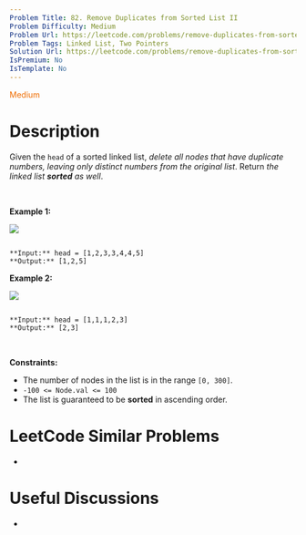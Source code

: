 ```yaml
---
Problem Title: 82. Remove Duplicates from Sorted List II
Problem Difficulty: Medium
Problem Url: https://leetcode.com/problems/remove-duplicates-from-sorted-list-ii/
Problem Tags: Linked List, Two Pointers
Solution Url: https://leetcode.com/problems/remove-duplicates-from-sorted-list-ii/solution/
IsPremium: No
IsTemplate: No
---
```


<span style="color: rgb(239, 108, 0);">Medium</span>

# Description

Given the `head` of a sorted linked list, *delete all nodes that have duplicate numbers, leaving only distinct numbers from the original list*. Return *the linked list **sorted** as well*.


 


**Example 1:**


![](https://assets.leetcode.com/uploads/2021/01/04/linkedlist1.jpg)

```

**Input:** head = [1,2,3,3,4,4,5]
**Output:** [1,2,5]

```

**Example 2:**


![](https://assets.leetcode.com/uploads/2021/01/04/linkedlist2.jpg)

```

**Input:** head = [1,1,1,2,3]
**Output:** [2,3]

```

 


**Constraints:**


* The number of nodes in the list is in the range `[0, 300]`.
* `-100 <= Node.val <= 100`
* The list is guaranteed to be **sorted** in ascending order.




# LeetCode Similar Problems

- []()

# Useful Discussions

- []()
